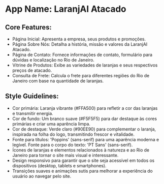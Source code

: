 # **App Name**: LaranjAI Atacado

## Core Features:

- Página Inicial: Apresenta a empresa, seus produtos e promoções.
- Página Sobre Nós: Detalha a história, missão e valores da LaranjAI Atacado.
- Página de Contato: Fornece informações de contato, formulário para dúvidas e localização no Rio de Janeiro.
- Vitrine de Produtos: Exibe as variedades de laranjas e seus respectivos preços de atacado.
- Consulta de Frete: Calcula o frete para diferentes regiões do Rio de Janeiro com base na quantidade de laranjas.

## Style Guidelines:

- Cor primária: Laranja vibrante (#FFA500) para refletir a cor das laranjas e transmitir energia.
- Cor de fundo: Um branco suave (#F5F5F5) para dar destaque às cores primárias e criar uma aparência limpa.
- Cor de destaque: Verde claro (#90EE90) para complementar o laranja, inspirada na folha do logo, transmitindo frescor e vitalidade.
- Fonte para títulos: 'Poppins' (sans-serif) para uma aparência moderna e legível. Fonte para o corpo do texto: 'PT Sans' (sans-serif).
- Ícones de laranjas e elementos relacionados à natureza e ao Rio de Janeiro para tornar o site mais visual e interessante.
- Design responsivo para garantir que o site seja acessível em todos os dispositivos (desktop, tablets e smartphones).
- Transições suaves e animações sutis para melhorar a experiência do usuário ao navegar pelo site.